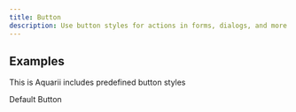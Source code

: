 ```yaml
---
title: Button
description: Use button styles for actions in forms, dialogs, and more with support for multiple sizes, states, and more.
---
```


## Examples
This is Aquarii includes predefined button styles

<aq-button>Default Button</aq-button>